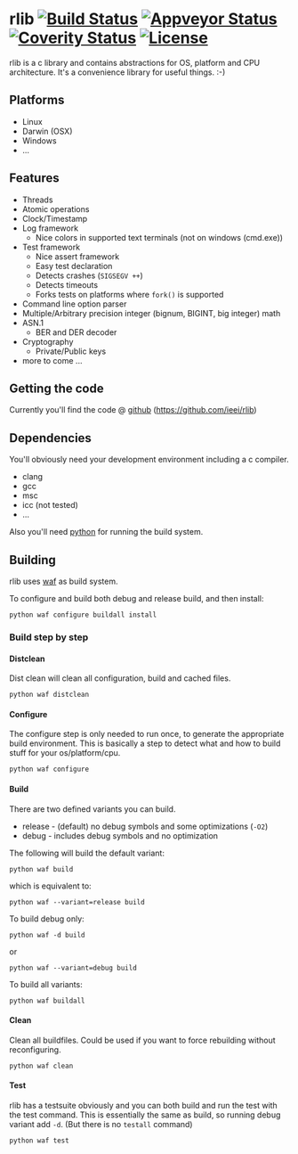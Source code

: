 rlib [![Build Status](https://travis-ci.org/ieei/rlib.svg?branch=master)](https://travis-ci.org/ieei/rlib) [![Appveyor Status](https://ci.appveyor.com/api/projects/status/github/ieei/rlib?branch=master&svg=true)](https://ci.appveyor.com/project/ieei/rlib) [![Coverity Status](https://scan.coverity.com/projects/6732/badge.svg)](https://scan.coverity.com/projects/ieei-rlib) [![License](https://img.shields.io/badge/license-LGPL-blue.svg)](https://github.com/ieei/rlib/blob/master/LICENSE)
========
rlib is a c library and contains abstractions for OS, platform and CPU architecture.
It's a convenience library for useful things. :-)

Platforms
--------
* Linux
* Darwin (OSX)
* Windows
* ...

Features
--------
* Threads
* Atomic operations
* Clock/Timestamp
* Log framework
  * Nice colors in supported text terminals (not on windows (cmd.exe))
* Test framework
  * Nice assert framework
  * Easy test declaration
  * Detects crashes (`SIGSEGV ++`)
  * Detects timeouts
  * Forks tests on platforms where `fork()` is supported
* Command line option parser
* Multiple/Arbitrary precision integer (bignum, BIGINT, big integer) math
* ASN.1
  * BER and DER decoder
* Cryptography
  * Private/Public keys
* more to come ...

Getting the code
--------
Currently you'll find the code @ [github](https://github.com/ieei/rlib) (https://github.com/ieei/rlib)

Dependencies
--------
You'll obviously need your development environment including a c compiler.
* clang
* gcc
* msc
* icc (not tested)
* ...

Also you'll need [python](https://www.python.org) for running the build system.

Building
--------
rlib uses [waf](https://waf.io) as build system.

To configure and build both debug and release build, and then install:
```
python waf configure buildall install
```

### Build step by step

#### Distclean
Dist clean will clean all configuration, build and cached files.
```
python waf distclean
```

#### Configure
The configure step is only needed to run once, to generate the appropriate build environment.
This is basically a step to detect what and how to build stuff for your os/platform/cpu.
```
python waf configure
```

#### Build
There are two defined variants you can build.
* release - (default) no debug symbols and some optimizations (`-O2`)
* debug - includes debug symbols and no optimization

The following will build the default variant:
```
python waf build
```
which is equivalent to:
```
python waf --variant=release build
```
To build debug only:
```
python waf -d build
```
or
```
python waf --variant=debug build
```
To build all variants:
```
python waf buildall
```

#### Clean
Clean all buildfiles. Could be used if you want to force rebuilding without reconfiguring.
```
python waf clean
```

#### Test
rlib has a testsuite obviously and you can both build and run the test with the test command. This is essentially the
same as build, so running debug variant add `-d`. (But there is no `testall` command)
```
python waf test
```

